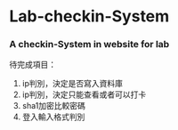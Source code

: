 Lab-checkin-System
==================

<h3><p>A checkin-System in website for lab</p></h3>
<p>待完成項目：</p>
<ol>
  <li>ip判別，決定是否寫入資料庫</li>
  <li>ip判別，決定只能查看或者可以打卡</li>
  <li>sha1加密比較密碼</li>
  <li>登入輸入格式判別</li>
</ol>
